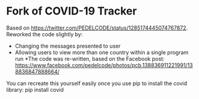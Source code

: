 # Fork of COVID-19 Tracker

Based on https://twitter.com/PEDELCODE/status/1285174445074767872.
Reworked the code slightly by:

- Changing the messages presented to user
- Allowing users to view more than one country within a single program run
  \*The code was re-written, based on the Facebook post: https://www.facebook.com/pedelcode/photos/pcb.138836911221991/138836847888664/

You can recreate this yourself easily once you use pip to install the covid library:
pip install covid
